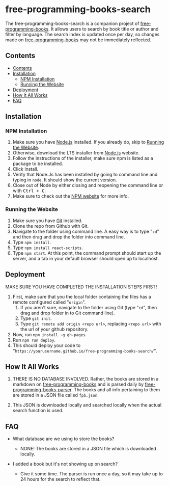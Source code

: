 # free-programming-books-search

The free-programming-books-search is a companion project of [free-programming-books](https://ebookfoundation.github.io/free-programming-books/). It allows users to search by book title or author and filter by language. The search index is updated once per day, so changes made on [free-programming-books](https://ebookfoundation.github.io/free-programming-books/) may not be immediately reflected.

## Contents

- [Contents](#contents)
- [Installation](#installation)
	- [NPM Installation](#npm-installation)
	- [Running the Website](#running-the-website)
- [Deployment](#deployment)
- [How It All Works](#how-it-all-works)
- [FAQ](#faq)

## Installation

### NPM Installation

1. Make sure you have [Node.js](https://nodejs.org/en/) installed. If you already do, skip to [Running the Website](#running-the-website).
2. Otherwise, download the LTS installer from [Node.js](https://nodejs.org/en/) website.
3. Follow the instructions of the installer, make sure npm is listed as a package to be installed.
4. Click Install.
5. Verify that Node.Js has been installed by going to command line and typing in `node`. It should show the current version.
6. Close out of Node by either closing and reopening the command line or with <kbd>Ctrl + C</kbd>.
7. Make sure to check out the [NPM website](https://docs.npmjs.com/downloading-and-installing-node-js-and-npm) for more info.

### Running the Website

1. Make sure you have [Git](https://git-scm.com/downloads) installed.
2. Clone the repo from Github with Git.
3. Navigate to the folder using command line. A easy way is to type "`cd`" and then drag and drop the folder into command line.
4. Type `npm install`.
5. Type `npm install react-scripts`.
6. Type `npm start`. At this point, the command prompt should start up the server, and a tab in your default browser should open up to localhost.

## Deployment

MAKE SURE YOU HAVE COMPLETED THE INSTALLATION STEPS FIRST!

1. First, make sure that you the local folder containing the files has a remote configured called "`origin`".
	1. If you aren't sure, navigate to the folder using Git (type "`cd`", then drag and drop folder in to Git command line).
	2. Type `git init`.
	3. Type `git remote add origin <repo url>`, replacing `<repo url>` with the url of your github repository.
2. Now, run `npm install -g gh-pages`.
3. Run `npm run deploy`.
4. This should deploy your code to "`https://yourusername.github.io/free-programming-books-search/`".

## How It All Works

1. THERE IS NO DATABASE INVOLVED. Rather, the books are stored in a markdown on [
free-programming-books](https://ebookfoundation.github.io/free-programming-books/) and is parsed daily by [free-programming-books-parser](https://github.com/EbookFoundation/free-programming-books-parser). The books and all info pertaining to them are stored in a JSON file called `fpb.json`.

2. This JSON is downloaded locally and searched locally when the actual search function is used.

## FAQ

- What database are we using to store the books?
	- NONE! The books are stored in a JSON file which is downloaded locally.

- I added a book but it's not showing up on search?
	- Give it some time. The parser is run once a day, so it may take up to 24 hours for the search to reflect that.
